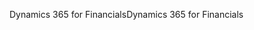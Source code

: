 <span data-ttu-id="e0dd5-101">Dynamics 365 for Financials</span><span class="sxs-lookup"><span data-stu-id="e0dd5-101">Dynamics 365 for Financials</span></span>